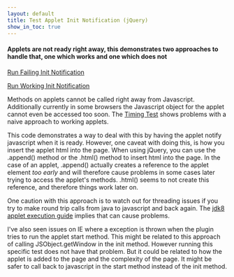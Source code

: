 ```yaml
---
layout: default
title: Test Applet Init Notification (jQuery)
show_in_toc: true
---
```

#### Applets are not ready right away, this demonstrates two approaches to handle that, one which works and one which does not

[Run Failing Init Notification](test-append.html)

[Run Working Init Notification](test-html.html)

Methods on applets cannot be called right away from Javascript.
Additionally currently in some browsers the Javascript object
for the applet cannot even be accessed too soon. The [Timing Test](../timing/) shows problems with a naive
approach to working applets.

This code demonstrates a way to deal with this by having the applet notify javascript when it is ready. However, one caveat with
doing this, is how you insert the applet html into the page. When using jQuery, you can use the .append() method or the .html() method
to insert html into the page. In the case of an applet, .append() actually creates a reference to the applet element _too early_
and will therefore cause problems in some cases later trying to access the applet's methods. .html() seems to not create this reference,
and therefore things work later on.

One caution with this approach is to watch out for threading issues if you try to make round trip calls
from java to javascript and back again.  The
[jdk8 applet execution guide](http://download.java.net/jdk8/docs/technotes/guides/jweb/applet/applet_execution.html)
implies that can cause problems.

I've also seen issues on IE where a exception is thrown when the plugin tries to run the applet start method.
This might be related to this approach of calling JSObject.getWindow in the init method. However running this
specific test does not have that problem. But it could be related to how the applet is added to the page and
the complexity of the page. It might be safer to call back to javascript in the start method instead of the init
method.

<div>
  <div id='gist-it-init-notificationjs-append' style='width: 34em; float: left; margin-left: 10px'>
    <script src="http://gist-it.appspot.com/github/{{ site.github_repo }}/blob/gh-pages/init-notification-jquery/test-append.html?slice=17:39">
    </script>
  </div>
  <div id='gist-it-init-notificationjs-html' style='width: 34em; float: left; margin-left: 10px'>
    <script src="http://gist-it.appspot.com/github/{{ site.github_repo }}/blob/gh-pages/init-notification-jquery/test-html.html?slice=17:39">
    </script>
  </div>
  <div id='gist-it-appletjs' style='width: 24em; float: left; margin-left: 10px'>
    <script src="http://gist-it.appspot.com/github/{{ site.github_repo }}/blob/gh-pages/init-notification-jquery/applets/InitNotification.java?slice=7:">
    </script>
  </div>
</div>